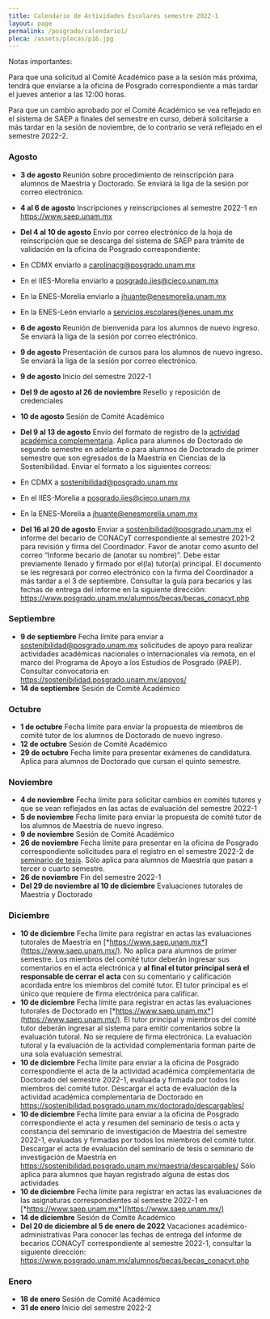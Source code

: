 ```yaml
---
title: Calendario de Actividades Escolares semestre 2022-1
layout: page
permalink: /posgrado/calendario1/
pleca: /assets/plecas/p16.jpg
---
```


Notas importantes: 

Para que una solicitud al Comité Académico pase a la sesión más próxima, tendrá que enviarse a la oficina de Posgrado correspondiente a más tardar el jueves anterior a las 12:00 horas. 

Para que un cambio aprobado por el Comité Académico se vea reflejado en el sistema de SAEP a finales del semestre en curso, deberá solicitarse a más tardar en la sesión de noviembre, de lo contrario se verá reflejado en el semestre 2022-2.


### Agosto

- **3 de agosto** Reunión sobre procedimiento de reinscripción para alumnos de Maestría y Doctorado. Se enviará la liga de la sesión por correo electrónico.
- **4 al 6 de agosto** Inscripciones y reinscripciones al semestre 2022-1 en <https://www.saep.unam.mx>
- **Del 4 al 10 de agosto** Envío por correo electrónico de la hoja de reinscripción que se descarga del sistema de SAEP para trámite de validación en la oficina de Posgrado correspondiente:
- En CDMX enviarlo a <carolinacg@posgrado.unam.mx>
- En el IIES-Morelia enviarlo a <posgrado.iies@cieco.unam.mx>
- En la ENES-Morelia enviarlo a <jhuante@enesmorelia.unam.mx>
- En la ENES-León enviarlo a <servicios.escolares@enes.unam.mx>

- **6 de agosto** Reunión de bienvenida para los alumnos de nuevo ingreso. Se enviará la liga de la sesión por correo electrónico.
- **9 de agosto** Presentación de cursos para los alumnos de nuevo ingreso. Se enviará la liga de la sesión por correo electrónico.
- **9 de agosto** Inicio del semestre 2022-1
- **Del 9 de agosto al 26 de noviembre** Resello y reposición de credenciales
- **10 de agosto** Sesión de Comité Académico
- **Del 9 al 13 de agosto** Envío del formato de registro de la [actividad académica complementaria](/doctorado/actividades). Aplica para alumnos de Doctorado de segundo semestre en adelante o para alumnos de Doctorado de primer semestre que son egresados de la Maestría en Ciencias de la Sostenibilidad. Enviar el formato a los siguientes correos:
- En CDMX a <sostenibilidad@posgrado.unam.mx>
- En el IIES-Morelia a <posgrado.iies@cieco.unam.mx>
- En la ENES-Morelia a <jhuante@enesmorelia.unam.mx>
- **Del 16 al 20 de agosto** Enviar a sostenibilidad@posgrado.unam.mx el informe del becario de CONACyT correspondiente al semestre 2021-2 para revisión y firma del Coordinador. Favor de anotar como asunto del correo “Informe becario de (anotar su nombre)”. Debe estar previamente llenado y firmado por el(la) tutor(a) principal. El documento se les regresará por correo electrónico con la firma del Coordinador a más tardar a el 3 de septiembre. Consultar la guía para becarios y las fechas de entrega del informe en la siguiente dirección: <https://www.posgrado.unam.mx/alumnos/becas/becas_conacyt.php>

### Septiembre

- **9 de septiembre** Fecha límite para enviar a <sostenibilidad@posgrado.unam.mx>  solicitudes de apoyo para realizar actividades académicas nacionales o internacionales vía remota, en el marco del Programa de Apoyo a los Estudios de Posgrado (PAEP). Consultar convocatoria en <https://sostenibilidad.posgrado.unam.mx/apoyos/>
- **14 de septiembre** Sesión de Comité Académico

### Octubre

- **1 de octubre** Fecha límite para enviar la propuesta de miembros de comité tutor de los alumnos de Doctorado de nuevo ingreso.
- **12 de octubre** Sesión de Comité Académico
- **29 de octubre** Fecha límite para presentar exámenes de candidatura. Aplica para alumnos de Doctorado que cursan el quinto semestre. 

### Noviembre

- **4 de noviembre** Fecha límite para solicitar cambios en comités tutores y que se vean reflejados en las actas de evaluación del semestre 2022-1 
- **5 de noviembre** Fecha límite para enviar la propuesta de comité tutor de los alumnos de Maestría de nuevo ingreso.
- **9 de noviembre** Sesión de Comité Académico
- **26 de noviembre** Fecha límite para presentar en la oficina de Posgrado correspondiente solicitudes para el registro en el semestre 2022-2 de [seminario de tesis](/maestria/seminario_tesis). Sólo aplica para alumnos de Maestría que pasan a tercer o cuarto semestre.
- **26 de noviembre** Fin del semestre 2022-1
- **Del 29 de noviembre al 10 de diciembre** Evaluaciones tutorales de Maestría y Doctorado

### Diciembre

- **10 de diciembre** Fecha límite para registrar en actas las evaluaciones tutorales de Maestría en [*https://www.saep.unam.mx*](https://www.saep.unam.mx/). No aplica para alumnos de primer semestre. Los miembros del comité tutor deberán ingresar sus comentarios en el acta electrónica y **al final el tutor principal será el responsable de cerrar el acta** con su comentario y calificación acordada entre los miembros del comité tutor. El tutor principal es el único que requiere de firma electrónica para calificar.
- **10 de diciembre** Fecha límite para registrar en actas las evaluaciones tutorales de Doctorado en [*https://www.saep.unam.mx*](https://www.saep.unam.mx/). El tutor principal y miembros del comité tutor deberán ingresar al sistema para emitir comentarios sobre la evaluación tutoral. No se requiere de firma electrónica. La evaluación tutoral y la evaluación de la actividad complementaria forman parte de una sola evaluación semestral.
- **10 de diciembre** Fecha límite para enviar a la oficina de Posgrado correspondiente el acta de la actividad académica complementaria de Doctorado del semestre 2022-1, evaluada y firmada por todos los miembros del comité tutor. Descargar el acta de evaluación de la actividad académica complementaria de Doctorado en <https://sostenibilidad.posgrado.unam.mx/doctorado/descargables/>
- **10 de diciembre** Fecha límite para enviar a la oficina de Posgrado correspondiente el acta y resumen del seminario de tesis o acta y constancia del seminario de investigación de Maestría del semestre 2022-1, evaluadas y firmadas por todos los miembros del comité tutor. Descargar el acta de evaluación del seminario de tesis o seminario de investigación de Maestría en <https://sostenibilidad.posgrado.unam.mx/maestria/descargables/> Sólo aplica para alumnos que hayan registrado alguna de estas dos actividades
- **10 de diciembre** Fecha límite para registrar en actas las evaluaciones de las asignaturas correspondientes al semestre 2022-1 en [*https://www.saep.unam.mx*](https://www.saep.unam.mx/)
- **14 de diciembre** Sesión de Comité Académico
- **Del 20 de diciembre al 5 de enero de 2022** Vacaciones académico-administrativas
Para conocer las fechas de entrega del informe de becarios CONACyT correspondiente al semestre 2022-1, consultar la siguiente dirección: <https://www.posgrado.unam.mx/alumnos/becas/becas_conacyt.php>

### Enero

- **18 de enero** Sesión de Comité Académico
- **31 de enero** Inicio del semestre 2022-2


